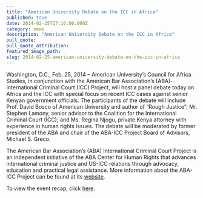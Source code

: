 ```yaml
---
title: "American University Debate on the ICC in Africa"
published: true
date: 2014-02-25T17:16:00.000Z
category: news
description: "American University Debate on the ICC in Africa"
pull_quote:
pull_quote_attribution:
featured_image_path:
slug: 2014-02-25-american-university-debate-on-the-icc-in-africa
---
```


Washington, D.C., Feb. 25, 2014 – American University’s Council for Africa Studies, in conjunction with the American Bar Association’s (ABA)-International Criminal Court (ICC) Project, will host a panel debate today on Africa and the ICC with special focus on recent ICC cases against senior Kenyan government officials. The participants of the debate will include Prof. David Bosco of American University and author of “Rough Justice”; Mr. Stephen Lamony, senior advisor to the Coalition for the International Criminal Court (ICC); and Ms. Regina Njogu, private Kenya attorney with experience in human rights issues. The debate will be moderated by former president of the ABA and chair of the ABA-ICC Project Board of Advisors, Michael S. Greco.

The American Bar Association’s (ABA) International Criminal Court Project is an independent initiative of the ABA Center for Human Rights that advances international criminal justice and US-ICC relations through advocacy, education and practical legal assistance. More information about the ABA-ICC Project can be found at its [website](https://www.aba-icc.org/).

To view the event recap, click [here](http://www.international-criminal-justice-today.org/event/2014/02/25/debate-the-international-criminal-court-in-africa/).

